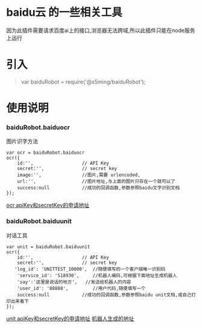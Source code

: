 # baidu云 的一些相关工具
因为此插件需要请求百度ai上的接口,浏览器无法跨域,所以此插件只能在node服务上运行

# 引入
> var baiduRobot = require('@s5ming/baiduRobot');
>

# 使用说明
### baiduRobot.baiduocr
图片识字方法
```
var ocr = baiduRobot.baiduocr
ocr({
    id:'',                  // API Key
    secret:'',              // secret key
    image:'',               //图片,需要 urlencoded,
    url:'',                 //图片地址,与上面的图片只存在一个就可以了
    success:null            //成功的回调函数,参数参照baidu文字识别文档
});
```
[ocr apiKey和secretKey的申请地址](https://console.bce.baidu.com/ai/?_=1559635304389#/ai/ocr/overview/index)

### baiduRobot.baiduunit
对话工具
```
var unit = baiduRobot.baiduunit
ocr({
    id:'',                  // API Key
    secret:'',              // secret key
   'log_id': 'UNITTEST_10000',  //随便填写的一个客户端唯一识别码
    'service_id': 'S18930',     //机器人编码,可根据下面地址生成机器人
    'say':'这里是说话的地方',   //发送给机器人的内容
    'user_id': '88888',         //用户代码,随便填写一个
    success:null            //成功的回调函数,参数参照baidu unit文档,或自己打印出来看下
});
```

[unit apiKey和secretKey的申请地址](https://console.bce.baidu.com/ai/?_=1559635304389#/ai/unit/overview/index)
[机器人生成的地址](https://ai.baidu.com/unit/v2#/myrobot)
